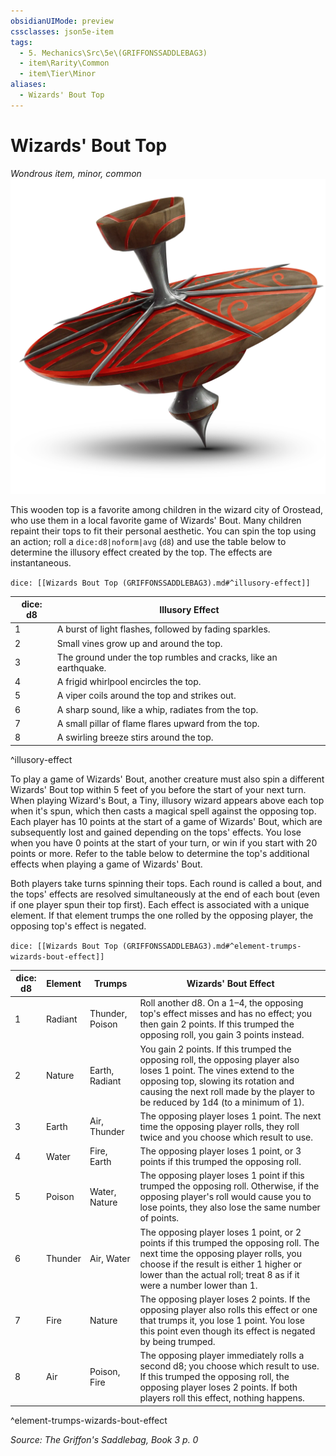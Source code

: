 ```yaml
---
obsidianUIMode: preview
cssclasses: json5e-item
tags:
  - 5. Mechanics\Src\5e\(GRIFFONSSADDLEBAG3)
  - item\Rarity\Common
  - item\Tier\Minor
aliases:
  - Wizards' Bout Top
---
```

# Wizards' Bout Top
*Wondrous item, minor, common*  
![](https://raw.githubusercontent.com/TheGiddyLimit/homebrew-img/main/img/GriffonsSaddlebag3/Wizards-Bout-Top.webp#right)  


This wooden top is a favorite among children in the wizard city of Orostead, who use them in a local favorite game of Wizards' Bout. Many children repaint their tops to fit their personal aesthetic. You can spin the top using an action; roll a `dice:d8|noform|avg` (`d8`) and use the table below to determine the illusory effect created by the top. The effects are instantaneous.

`dice: [[Wizards Bout Top (GRIFFONSSADDLEBAG3).md#^illusory-effect]]`

| dice: d8 | Illusory Effect |
|----------|-----------------|
| 1 | A burst of light flashes, followed by fading sparkles. |
| 2 | Small vines grow up and around the top. |
| 3 | The ground under the top rumbles and cracks, like an earthquake. |
| 4 | A frigid whirlpool encircles the top. |
| 5 | A viper coils around the top and strikes out. |
| 6 | A sharp sound, like a whip, radiates from the top. |
| 7 | A small pillar of flame flares upward from the top. |
| 8 | A swirling breeze stirs around the top. |
^illusory-effect

To play a game of Wizards' Bout, another creature must also spin a different Wizards' Bout top within 5 feet of you before the start of your next turn. When playing Wizard's Bout, a Tiny, illusory wizard appears above each top when it's spun, which then casts a magical spell against the opposing top. Each player has 10 points at the start of a game of Wizards' Bout, which are subsequently lost and gained depending on the tops' effects. You lose when you have 0 points at the start of your turn, or win if you start with 20 points or more. Refer to the table below to determine the top's additional effects when playing a game of Wizards' Bout.

Both players take turns spinning their tops. Each round is called a bout, and the tops' effects are resolved simultaneously at the end of each bout (even if one player spun their top first). Each effect is associated with a unique element. If that element trumps the one rolled by the opposing player, the opposing top's effect is negated.

`dice: [[Wizards Bout Top (GRIFFONSSADDLEBAG3).md#^element-trumps-wizards-bout-effect]]`

| dice: d8 | Element | Trumps | Wizards' Bout Effect |
|----------|---------|--------|----------------------|
| 1 | Radiant | Thunder, Poison | Roll another d8. On a 1–4, the opposing top's effect misses and has no effect; you then gain 2 points. If this trumped the opposing roll, you gain 3 points instead. |
| 2 | Nature | Earth, Radiant | You gain 2 points. If this trumped the opposing roll, the opposing player also loses 1 point. The vines extend to the opposing top, slowing its rotation and causing the next roll made by the player to be reduced by 1d4 (to a minimum of 1). |
| 3 | Earth | Air, Thunder | The opposing player loses 1 point. The next time the opposing player rolls, they roll twice and you choose which result to use. |
| 4 | Water | Fire, Earth | The opposing player loses 1 point, or 3 points if this trumped the opposing roll. |
| 5 | Poison | Water, Nature | The opposing player loses 1 point if this trumped the opposing roll. Otherwise, if the opposing player's roll would cause you to lose points, they also lose the same number of points. |
| 6 | Thunder | Air, Water | The opposing player loses 1 point, or 2 points if this trumped the opposing roll. The next time the opposing player rolls, you choose if the result is either 1 higher or lower than the actual roll; treat 8 as if it were a number lower than 1. |
| 7 | Fire | Nature | The opposing player loses 2 points. If the opposing player also rolls this effect or one that trumps it, you lose 1 point. You lose this point even though its effect is negated by being trumped. |
| 8 | Air | Poison, Fire | The opposing player immediately rolls a second d8; you choose which result to use. If this trumped the opposing roll, the opposing player loses 2 points. If both players roll this effect, nothing happens. |
^element-trumps-wizards-bout-effect

*Source: The Griffon's Saddlebag, Book 3 p. 0*
